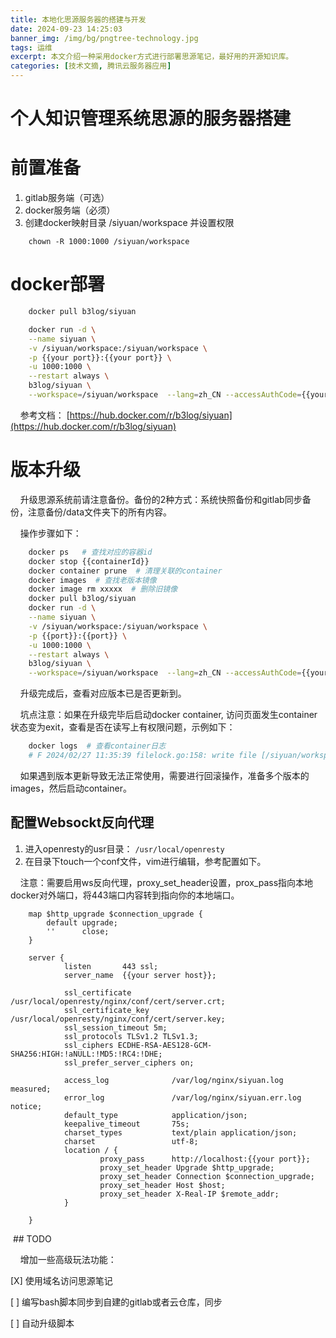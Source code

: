 ```yaml
---
title: 本地化思源服务器的搭建与开发
date: 2024-09-23 14:25:03
banner_img: /img/bg/pngtree-technology.jpg
tags: 运维
excerpt: 本文介绍一种采用docker方式进行部署思源笔记，最好用的开源知识库。
categories: [技术文摘, 腾讯云服务器应用]
---
```



# 个人知识管理系统思源的服务器搭建

# 前置准备
1. gitlab服务端（可选）
2. docker服务端（必须）
3. 创建docker映射目录 /siyuan/workspace 并设置权限
```
    chown -R 1000:1000 /siyuan/workspace
```

# docker部署

```bash
    docker pull b3log/siyuan

	docker run -d \
	--name siyuan \
	-v /siyuan/workspace:/siyuan/workspace \
	-p {{your port}}:{{your port}} \
	-u 1000:1000 \
	--restart always \
	b3log/siyuan \
	--workspace=/siyuan/workspace  --lang=zh_CN --accessAuthCode={{your password}}
```
&nbsp;&nbsp;&nbsp;&nbsp;参考文档： [https://hub.docker.com/r/b3log/siyuan](https://hub.docker.com/r/b3log/siyuan)

# 版本升级
&nbsp;&nbsp;&nbsp;&nbsp;升级思源系统前请注意备份。备份的2种方式：系统快照备份和gitlab同步备份，注意备份/data文件夹下的所有内容。

&nbsp;&nbsp;&nbsp;&nbsp;操作步骤如下：

```bash
	docker ps   # 查找对应的容器id
	docker stop {{containerId}}  
	docker container prune  # 清理关联的container
	docker images  # 查找老版本镜像
	docker image rm xxxxx  # 删除旧镜像
	docker pull b3log/siyuan
	docker run -d \
	--name siyuan \
	-v /siyuan/workspace:/siyuan/workspace \
	-p {{port}}:{{port}} \
	-u 1000:1000 \
	--restart always \
	b3log/siyuan \
	--workspace=/siyuan/workspace  --lang=zh_CN --accessAuthCode={{your password}}
```

&nbsp;&nbsp;&nbsp;&nbsp;升级完成后，查看对应版本已是否更新到。

&nbsp;&nbsp;&nbsp;&nbsp;坑点注意：如果在升级完毕后启动docker container,  访问页面发生container状态变为exit，查看是否在读写上有权限问题，示例如下：

```bash
	docker logs  # 查看container日志
	# F 2024/02/27 11:35:39 filelock.go:158: write file [/siyuan/workspace/data/storage/petal/siyuan-plugin-background-cover/bg-cover-setting.json] failed: open /siyuan/workspace/data/storage/petal/siyuan-plugin-background-cover/bg-cover-setting.json20sw65i.tmp: permission denied
```
&nbsp;&nbsp;&nbsp;&nbsp;如果遇到版本更新导致无法正常使用，需要进行回滚操作，准备多个版本的images，然后启动container。

## 配置Websockt反向代理

1. 进入openresty的usr目录： `/usr/local/openresty`
2. 在目录下touch一个conf文件，vim进行编辑，参考配置如下。

&nbsp;&nbsp;&nbsp;&nbsp;注意：需要启用ws反向代理，proxy_set_header设置，prox_pass指向本地docker对外端口，将443端口内容转到指向你的本地端口。

```nginx
    map $http_upgrade $connection_upgrade {
        default upgrade;
        ''      close;
    }

    server {
            listen       443 ssl;
            server_name  {{your server host}};
       
            ssl_certificate /usr/local/openresty/nginx/conf/cert/server.crt; 
            ssl_certificate_key /usr/local/openresty/nginx/conf/cert/server.key; 
            ssl_session_timeout 5m;
            ssl_protocols TLSv1.2 TLSv1.3; 
            ssl_ciphers ECDHE-RSA-AES128-GCM-SHA256:HIGH:!aNULL:!MD5:!RC4:!DHE; 
            ssl_prefer_server_ciphers on;

            access_log              /var/log/nginx/siyuan.log measured;
            error_log               /var/log/nginx/siyuan.err.log notice;
            default_type            application/json;
            keepalive_timeout       75s;
            charset_types           text/plain application/json;
            charset                 utf-8;
            location / {
                    proxy_pass      http://localhost:{{your port}};
                    proxy_set_header Upgrade $http_upgrade;
                    proxy_set_header Connection $connection_upgrade;
                    proxy_set_header Host $host;
                    proxy_set_header X-Real-IP $remote_addr;
            }

    }
```
‍
‍## TODO
	
&nbsp;&nbsp;&nbsp;&nbsp;增加一些高级玩法功能： 

[X] 使用域名访问思源笔记

[ ] 编写bash脚本同步到自建的gitlab或者云仓库，同步

[ ] 自动升级脚本

  ‍

‍

‍
